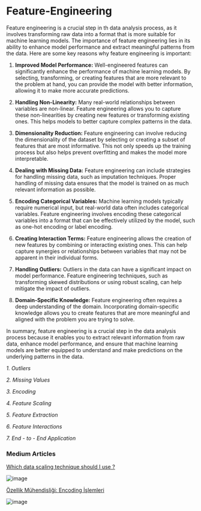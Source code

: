 # Feature-Engineering

Feature engineering is a crucial step in th data analysis process, as it involves transforming raw data into a format that is more suitable for machine learning models. The importance of feature engineering lies in its ability to enhance model performance and extract meaningful patterns from the data. Here are some key reasons why feature engineering is important:

1.  **Improved Model Performance:** Well-engineered features can significantly enhance the performance of machine learning models. By selecting, transforming, or creating features that are more relevant to the problem at hand, you can provide the model with better information, allowing it to make more accurate predictions.
    
2.  **Handling Non-Linearity:** Many real-world relationships between variables are non-linear. Feature engineering allows you to capture these non-linearities by creating new features or transforming existing ones. This helps models to better capture complex patterns in the data.
    
3.  **Dimensionality Reduction:** Feature engineering can involve reducing the dimensionality of the dataset by selecting or creating a subset of features that are most informative. This not only speeds up the training process but also helps prevent overfitting and makes the model more interpretable.
    
4.  **Dealing with Missing Data:** Feature engineering can include strategies for handling missing data, such as imputation techniques. Proper handling of missing data ensures that the model is trained on as much relevant information as possible.
    
5.  **Encoding Categorical Variables:** Machine learning models typically require numerical input, but real-world data often includes categorical variables. Feature engineering involves encoding these categorical variables into a format that can be effectively utilized by the model, such as one-hot encoding or label encoding.
    
6.  **Creating Interaction Terms:** Feature engineering allows the creation of new features by combining or interacting existing ones. This can help capture synergies or relationships between variables that may not be apparent in their individual forms.
    
7.  **Handling Outliers:** Outliers in the data can have a significant impact on model performance. Feature engineering techniques, such as transforming skewed distributions or using robust scaling, can help mitigate the impact of outliers.
    
8.  **Domain-Specific Knowledge:** Feature engineering often requires a deep understanding of the domain. Incorporating domain-specific knowledge allows you to create features that are more meaningful and aligned with the problem you are trying to solve.
    

In summary, feature engineering is a crucial step in the data analysis process because it enables you to extract relevant information from raw data, enhance model performance, and ensure that machine learning models are better equipped to understand and make predictions on the underlying patterns in the data.


*1. Outliers*

*2. Missing Values*

*3. Encoding*

*4. Feature Scaling*

*5. Feature Extraction*

*6. Feature Interactions*

*7. End - to - End Application*

### Medium Articles

[Which data scaling technique should I use ?](https://medium.com/@hhuseyincosgun/which-data-scaling-technique-should-i-use-a1615292061e)

![image](https://github.com/hhuseyincosgun/Feature-Engineering/assets/21257660/6d707328-ab34-42b3-bcee-8e99675dafd0)

[Özellik Mühendisliği: Encoding İşlemleri](https://medium.com/@hhuseyincosgun/%C3%B6zellik-m%C3%BChendisli%C4%9Fi-encoding-i%CC%87%C5%9Flemleri-8918f97bc8d8)

![image](https://github.com/hhuseyincosgun/Feature-Engineering/assets/21257660/29345f2c-f48e-4cd0-8fea-af4e9402c120)


